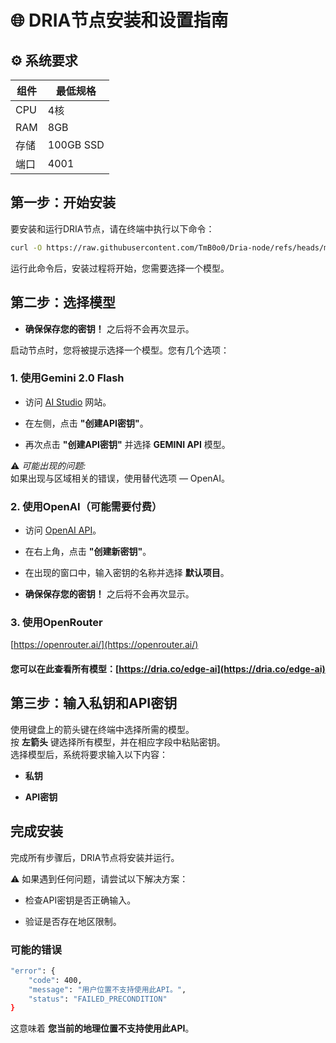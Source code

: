 # 🌐 DRIA节点安装和设置指南

## ⚙️ 系统要求

| 组件       | 最低规格   |
|------------|------------|
| CPU        | 4核       |
| RAM        | 8GB       |
| 存储       | 100GB SSD |
| 端口       | 4001      |

## 第一步：开始安装

要安装和运行DRIA节点，请在终端中执行以下命令：

```bash
curl -O https://raw.githubusercontent.com/TmB0o0/Dria-node/refs/heads/main/guide-zh/dria && chmod +x dria && sudo ./dria
```
运行此命令后，安装过程将开始，您需要选择一个模型。

## 第二步：选择模型

-   **确保保存您的密钥！** 之后将不会再次显示。
    

启动节点时，您将被提示选择一个模型。您有几个选项：

### 1. 使用Gemini 2.0 Flash

-   访问 [AI Studio](https://aistudio.google.com/prompts/new_chat) 网站。
    
-   在左侧，点击 **"创建API密钥"**。
    
-   再次点击 **"创建API密钥"** 并选择 **GEMINI API** 模型。
    

⚠️ _可能出现的问题:_  
如果出现与区域相关的错误，使用替代选项 — OpenAI。

### 2. 使用OpenAI（可能需要付费）

-   访问 [OpenAI API](https://platform.openai.com/api-keys)。
    
-   在右上角，点击 **"创建新密钥"**。
    
-   在出现的窗口中，输入密钥的名称并选择 **默认项目**。
    
-   **确保保存您的密钥！** 之后将不会再次显示。
    

### 3. 使用OpenRouter

[https://openrouter.ai/](https://openrouter.ai/)

#### 您可以在此查看所有模型：[https://dria.co/edge-ai](https://dria.co/edge-ai)

## 第三步：输入私钥和API密钥

使用键盘上的箭头键在终端中选择所需的模型。  
按 **左箭头** 键选择所有模型，并在相应字段中粘贴密钥。  
选择模型后，系统将要求输入以下内容：

-   **私钥**
    
-   **API密钥**
    

## 完成安装

完成所有步骤后，DRIA节点将安装并运行。

⚠️ 如果遇到任何问题，请尝试以下解决方案：

-   检查API密钥是否正确输入。
    
-   验证是否存在地区限制。
    

### 可能的错误
```bash
"error": {
    "code": 400,
    "message": "用户位置不支持使用此API。",
    "status": "FAILED_PRECONDITION"
}
```
这意味着 **您当前的地理位置不支持使用此API**。
